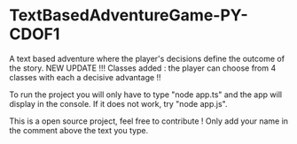 # TextBasedAdventureGame-PY-CDOF1
A text based adventure where the player's decisions define the outcome of the story.
NEW UPDATE !!! Classes added : the player can choose from 4 classes with each a decisive advantage !!

To run the project you will only have to type "node app.ts" and the app will display in the console.
If it does not work, try "node app.js".

This is a open source project, feel free to contribute !
Only add your name in the comment above the text you type.

